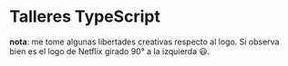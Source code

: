 # Talleres TypeScript

**nota**: me tome algunas libertades creativas respecto al logo. Si observa bien es el logo de Netflix girado 90° a la izquierda 😃.
